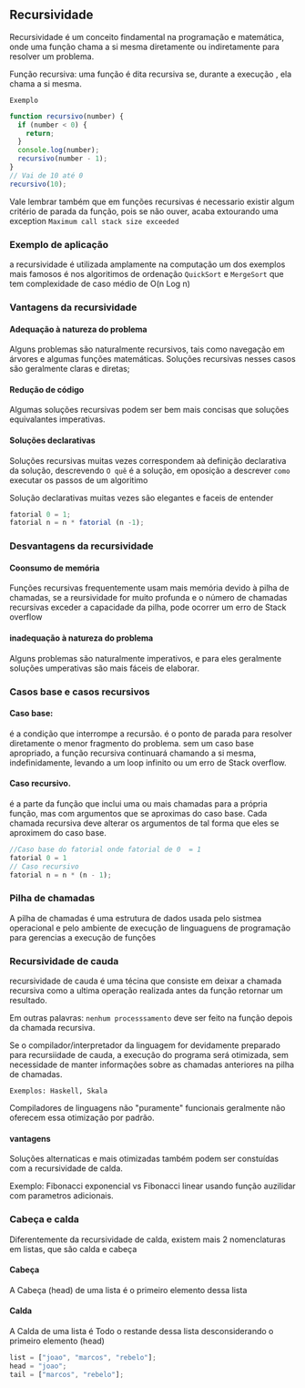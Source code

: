 ## Recursividade

Recursividade é um conceito findamental na programação e matemática, onde uma função chama a si mesma diretamente ou indiretamente para resolver um problema.

Função recursiva: uma função é dita recursiva se, durante a execução , ela chama a si mesma.

`Exemplo`

```javascript
function recursivo(number) {
  if (number < 0) {
    return;
  }
  console.log(number);
  recursivo(number - 1);
}
// Vai de 10 até 0
recursivo(10);
```

Vale lembrar também que em funções recursivas é necessario existir algum critério de parada da função, pois se não ouver, acaba extourando uma exception `Maximum call stack size exceeded`

### Exemplo de aplicação

a recursividade é utilizada amplamente na computação um dos exemplos mais famosos é nos algoritimos de ordenação `QuickSort` e `MergeSort` que tem complexidade de caso médio de O(n Log n)

### Vantagens da recursividade

#### Adequação à natureza do problema

Alguns problemas são naturalmente recursivos, tais como navegação em árvores e algumas funções matemáticas. Soluções recursivas nesses casos são geralmente claras e diretas;

#### Redução de código

Algumas soluções recursivas podem ser bem mais concisas que soluções equivalantes imperativas.

#### Soluções declarativas

Soluções recursivas muitas vezes correspondem aà definição declarativa da solução, descrevendo `O quê` é a solução, em oposição a descrever `como` executar os passos de um algoritimo

Solução declarativas muitas vezes são elegantes e faceis de entender

```javascript
fatorial 0 = 1;
fatorial n = n * fatorial (n -1);
```

### Desvantagens da recursividade

#### Coonsumo de memória

Funções recursivas frequentemente usam mais memória devido à pilha de chamadas, se a reursividade for muito profunda e o número de chamadas recursivas exceder a capacidade da pilha, pode ocorrer um erro de Stack overflow

#### inadequação à natureza do problema

Alguns problemas são naturalmente imperativos, e para eles geralmente soluções umperativas são mais fáceis de elaborar.

### Casos base e casos recursivos

#### Caso base:

é a condição que interrompe a recursão.
é o ponto de parada para resolver diretamente o menor fragmento do problema.
sem um caso base apropriado, a função recursiva continuará chamando a si mesma, indefinidamente, levando a um loop infinito ou um erro de Stack overflow.

#### Caso recursivo.

é a parte da função que inclui uma ou mais chamadas para a própria função, mas com argumentos que se aproximas do caso base.
Cada chamada recursiva deve alterar os argumentos de tal forma que eles se aproximem do caso base.

```javascript
//Caso base do fatorial onde fatorial de 0  = 1
fatorial 0 = 1
// Caso recursivo
fatorial n = n * (n - 1);
```

### Pilha de chamadas

A pilha de chamadas é uma estrutura de dados usada pelo sistmea operacional e pelo ambiente de execução de linguaguens de programação para gerencias a execução de funções

### Recursividade de cauda

recursividade de cauda é uma técina que consiste em deixar a chamada recursiva como a ultima operação realizada antes da função retornar um resultado.

Em outras palavras: `nenhum processsamento` deve ser feito na função depois da chamada recursiva.

Se o compilador/interpretador da linguagem for devidamente preparado para recursiidade de cauda, a execução do programa será otimizada, sem necessidade de manter informações sobre as chamadas anteriores na pilha de chamadas.

`Exemplos: Haskell, Skala`

Compiladores de linguagens não "puramente" funcionais geralmente não oferecem essa otimização por padrão.

#### vantagens

Soluções alternaticas e mais otimizadas também podem ser constuídas com a recursividade de calda.

Exemplo: Fibonacci exponencial vs Fibonacci linear usando função auzilidar com parametros adicionais.

### Cabeça e calda

Diferentemente da recursividade de calda, existem mais 2 nomenclaturas em listas, que são calda e cabeça

#### Cabeça

A Cabeça (head) de uma lista é o primeiro elemento dessa lista

#### Calda

A Calda de uma lista é Todo o restande dessa lista desconsiderando o primeiro elemento (head)

```javascript
list = ["joao", "marcos", "rebelo"];
head = "joao";
tail = ["marcos", "rebelo"];
```

